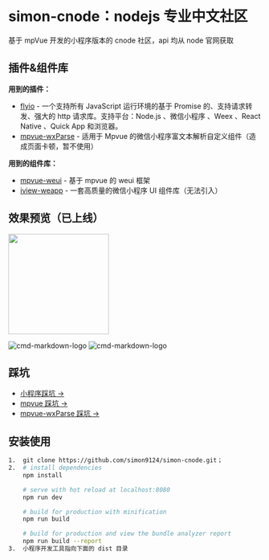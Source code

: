 # simon-cnode：nodejs 专业中文社区

基于 mpVue 开发的小程序版本的 cnode 社区，api 均从 node 官网获取

## 插件&组件库

**用到的插件：**

- [flyio](https://github.com/wendux/fly/blob/master/README-CH.md) - 一个支持所有 JavaScript 运行环境的基于 Promise 的、支持请求转发、强大的 http 请求库。支持平台：Node.js 、微信小程序 、Weex 、React Native 、Quick App 和浏览器。
- [mpvue-wxParse](https://github.com/F-loat/mpvue-wxParse) - 适用于 Mpvue 的微信小程序富文本解析自定义组件（造成页面卡顿，暂不使用）

**用到的组件库：**

- [mpvue-weui](https://github.com/MPComponent/mpvue-weui) - 基于 mpvue 的 weui 框架
- [iview-weapp](https://github.com/TalkingData/iview-weapp) - 一套高质量的微信小程序 UI 组件库（无法引入）

## 效果预览（已上线）

<img width="200" src="https://mmbiz.qpic.cn/mmbiz_png/Tlm6c1DNgXSibgCoGYB2kdrJSFga9jBiacCm0P6bSeAEIk7LRibNQ1b4VyHlqPJiaJJeMghHPp06Jhh9tZYGJIDTKQ/0?wx_fmt=png">

![cmd-markdown-logo](https://mmbiz.qpic.cn/mmbiz_gif/Tlm6c1DNgXSGNNYBPoVuvUyPyGCpeNsWInvtp1uZuQjcOPRWhhfx6kqyQnNru5UF9UwfH6LIPsZyMIa99LDHJQ/0?wx_fmt=gif)
![cmd-markdown-logo](https://mmbiz.qpic.cn/mmbiz_gif/Tlm6c1DNgXSGNNYBPoVuvUyPyGCpeNsWuUgTtibxDyJHFqeOImNTib1qkaYhkjFwDfb5ibCrZ5MknjmPmiciaQuyPQQ/0?wx_fmt=gif)

## 踩坑

- <a href="https://github.com/simon9124/simon-cnode/blob/master/src/issues/%E5%B0%8F%E7%A8%8B%E5%BA%8F.md" target="_blank">小程序踩坑 →</a>
- <a href="https://github.com/simon9124/simon-cnode/blob/master/src/issues/mpvue.md" target="_blank">mpvue 踩坑 →</a>
- <a href="https://github.com/simon9124/simon-cnode/blob/master/src/issues/mpvue-wxParse.md" target="_blank">mpvue-wxParse 踩坑 →</a>

## 安装使用

```bash
1.  git clone https://github.com/simon9124/simon-cnode.git；
2.  # install dependencies
    npm install

    # serve with hot reload at localhost:8080
    npm run dev

    # build for production with minification
    npm run build

    # build for production and view the bundle analyzer report
    npm run build --report
3.  小程序开发工具指向下面的 dist 目录
```
